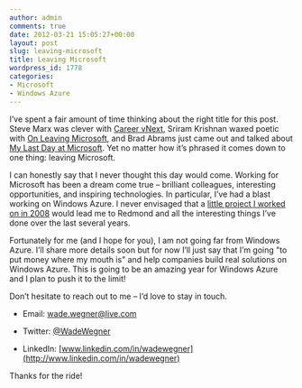 ```yaml
---
author: admin
comments: true
date: 2012-03-21 15:05:27+00:00
layout: post
slug: leaving-microsoft
title: Leaving Microsoft
wordpress_id: 1778
categories:
- Microsoft
- Windows Azure
---
```


I’ve spent a fair amount of time thinking about the right title for this post. Steve Marx was clever with [Career vNext](http://blog.smarx.com/posts/career-vnext), Sriram Krishnan waxed poetic with [On Leaving Microsoft](http://sriramk.com/blog/2011/05/leaving-microsoft.html), and Brad Abrams just came out and talked about [My Last Day at Microsoft](http://blogs.msdn.com/b/brada/archive/2010/04/20/my-last-day-at-microsoft.aspx). Yet no matter how it’s phrased it comes down to one thing: leaving Microsoft.

I can honestly say that I never thought this day would come. Working for Microsoft has been a dream come true – brilliant colleagues, interesting opportunities, and inspiring technologies. In particular, I’ve had a blast working on Windows Azure. I never envisaged that a [little project I worked on in 2008](http://www.wadewegner.com/2008/11/building-multi-enterprise-business-applications-on-the-azure-services-platform/) would lead me to Redmond and all the interesting things I’ve done over the last several years.

Fortunately for me (and I hope for you), I am not going far from Windows Azure. I’ll share more details soon but for now I’ll just say that I’m going "to put money where my mouth is" and help companies build real solutions on Windows Azure. This is going to be an amazing year for Windows Azure and I plan to push it to the limit!

Don’t hesitate to reach out to me – I’d love to stay in touch.
  
* Email: [wade.wegner@live.com](mailto:wade.wegner@live.com)

* Twitter: [@WadeWegner](http://twitter.com/#!/wadewegner)

* LinkedIn: [www.linkedin.com/in/wadewegner](http://www.linkedin.com/in/wadewegner)
 
Thanks for the ride!